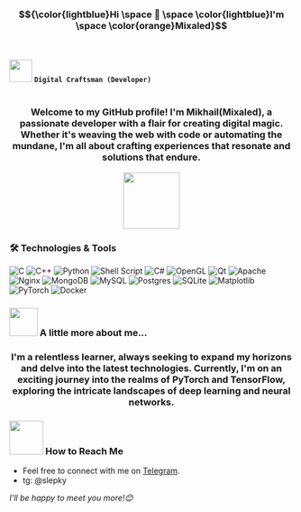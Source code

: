 ### $${\color{lightblue}Hi \space 👋 \space \color{lightblue}I'm \space \color{orange}Mixaled}$$

<br><br>
<img src="https://raw.githubusercontent.com/innng/innng/master/assets/kyubey.gif" height="40" /> **`Digital Craftsman (Developer)`**
<br><br>


<h3 align="center">Welcome to my GitHub profile! I'm Mikhail(Mixaled), a passionate developer with a flair for creating digital magic. Whether it's weaving the web with code or automating the mundane, I'm all about crafting experiences that resonate and solutions that endure.</h3>

    
<div id="header" align="center">
  <img src="https://media.giphy.com/media/M9gbBd9nbDrOTu1Mqx/giphy.gif" width="100"/> 
</div>



### 🛠️ Technologies & Tools
![C](https://img.shields.io/badge/c-%2300599C.svg?style=for-the-badge&logo=c&logoColor=white) ![C++](https://img.shields.io/badge/c++-%2300599C.svg?style=for-the-badge&logo=c%2B%2B&logoColor=white) ![Python](https://img.shields.io/badge/python-3670A0?style=for-the-badge&logo=python&logoColor=ffdd54) ![Shell Script](https://img.shields.io/badge/shell_script-%23121011.svg?style=for-the-badge&logo=gnu-bash&logoColor=white) ![C#](https://img.shields.io/badge/c%23-%23239120.svg?style=for-the-badge&logo=csharp&logoColor=white) ![OpenGL](https://img.shields.io/badge/OpenGL-%23FFFFFF.svg?style=for-the-badge&logo=opengl) ![Qt](https://img.shields.io/badge/Qt-%23217346.svg?style=for-the-badge&logo=Qt&logoColor=white) ![Apache](https://img.shields.io/badge/apache-%23D42029.svg?style=for-the-badge&logo=apache&logoColor=white) ![Nginx](https://img.shields.io/badge/nginx-%23009639.svg?style=for-the-badge&logo=nginx&logoColor=white) ![MongoDB](https://img.shields.io/badge/MongoDB-%234ea94b.svg?style=for-the-badge&logo=mongodb&logoColor=white) ![MySQL](https://img.shields.io/badge/mysql-%2300000f.svg?style=for-the-badge&logo=mysql&logoColor=white) ![Postgres](https://img.shields.io/badge/postgres-%23316192.svg?style=for-the-badge&logo=postgresql&logoColor=white) ![SQLite](https://img.shields.io/badge/sqlite-%2307405e.svg?style=for-the-badge&logo=sqlite&logoColor=white) ![Matplotlib](https://img.shields.io/badge/Matplotlib-%23ffffff.svg?style=for-the-badge&logo=Matplotlib&logoColor=black) ![PyTorch](https://img.shields.io/badge/PyTorch-%23EE4C2C.svg?style=for-the-badge&logo=PyTorch&logoColor=white) ![Docker](https://img.shields.io/badge/docker-%230db7ed.svg?style=for-the-badge&logo=docker&logoColor=white)



### <img src="https://media.giphy.com/media/VgCDAzcKvsR6OM0uWg/giphy.gif" width="50"> A little more about me... 
<h3 align="center">I'm a relentless learner, always seeking to expand my horizons and delve into the latest technologies. Currently, I'm on an exciting journey into the realms of PyTorch and TensorFlow, exploring the intricate landscapes of deep learning and neural networks.</h3>



### <img src="https://media.giphy.com/media/LnQjpWaON8nhr21vNW/giphy.gif" width="60">  How to Reach Me

- Feel free to connect with me on [Telegram](https://t.me/slepky).
- tg: @slepky
  
<em>I'll be happy to meet you more!😊</em>

<!--
Here are some ideas to get you started:

- 🔭 I’m currently working on ...
- 🌱 I’m currently learning ...
- 👯 I’m looking to collaborate on ...
- 🤔 I’m looking for help with ...
- 💬 Ask me about ...
- 📫 How to reach me: ...
- 😄 Pronouns: ...
- ⚡ Fun fact: ...
-->
